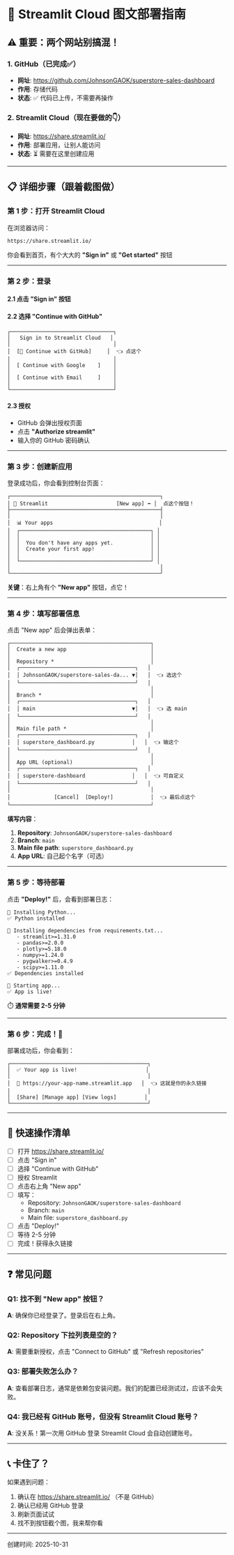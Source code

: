 # 🚀 Streamlit Cloud 图文部署指南

## ⚠️ 重要：两个网站别搞混！

### 1. GitHub（已完成✅）
- **网址**: https://github.com/JohnsonGAOK/superstore-sales-dashboard
- **作用**: 存储代码
- **状态**: ✅ 代码已上传，不需要再操作

### 2. Streamlit Cloud（现在要做的👇）
- **网址**: https://share.streamlit.io/
- **作用**: 部署应用，让别人能访问
- **状态**: ⏳ 需要在这里创建应用

---

## 📋 详细步骤（跟着截图做）

### 第 1 步：打开 Streamlit Cloud

在浏览器访问：
```
https://share.streamlit.io/
```

你会看到首页，有个大大的 **"Sign in"** 或 **"Get started"** 按钮

---

### 第 2 步：登录

#### 2.1 点击 "Sign in" 按钮

#### 2.2 选择 "Continue with GitHub"
```
┌─────────────────────────────────┐
│   Sign in to Streamlit Cloud   │
│                                 │
│  [🐙 Continue with GitHub]     │  👈 点这个
│                                 │
│  [ Continue with Google    ]    │
│                                 │
│  [ Continue with Email     ]    │
│                                 │
└─────────────────────────────────┘
```

#### 2.3 授权
- GitHub 会弹出授权页面
- 点击 **"Authorize streamlit"**
- 输入你的 GitHub 密码确认

---

### 第 3 步：创建新应用

登录成功后，你会看到控制台页面：

```
┌────────────────────────────────────────────────┐
│ 🎈 Streamlit                      [New app] ⬅️ │  点这个按钮！
├────────────────────────────────────────────────┤
│                                                │
│  📊 Your apps                                  │
│  ┌──────────────────────────────────────────┐ │
│  │                                          │ │
│  │  You don't have any apps yet.            │ │
│  │  Create your first app!                  │ │
│  │                                          │ │
│  └──────────────────────────────────────────┘ │
│                                                │
└────────────────────────────────────────────────┘
```

**关键**：右上角有个 **"New app"** 按钮，点它！

---

### 第 4 步：填写部署信息

点击 "New app" 后会弹出表单：

```
┌─────────────────────────────────────────────┐
│  Create a new app                           │
│                                             │
│  Repository *                               │
│  ┌─────────────────────────────────────┐   │
│  │ JohnsonGAOK/superstore-sales-da... ▼│   │  👈 选这个
│  └─────────────────────────────────────┘   │
│                                             │
│  Branch *                                   │
│  ┌─────────────────────────────────────┐   │
│  │ main                               ▼│   │  👈 选 main
│  └─────────────────────────────────────┘   │
│                                             │
│  Main file path *                           │
│  ┌─────────────────────────────────────┐   │
│  │ superstore_dashboard.py            │   │  👈 输这个
│  └─────────────────────────────────────┘   │
│                                             │
│  App URL (optional)                         │
│  ┌─────────────────────────────────────┐   │
│  │ superstore-dashboard               │   │  👈 可自定义
│  └─────────────────────────────────────┘   │
│                                             │
│              [Cancel]  [Deploy!]            │  👈 最后点这个
└─────────────────────────────────────────────┘
```

**填写内容**：
1. **Repository**: `JohnsonGAOK/superstore-sales-dashboard`
2. **Branch**: `main`
3. **Main file path**: `superstore_dashboard.py`
4. **App URL**: 自己起个名字（可选）

---

### 第 5 步：等待部署

点击 **"Deploy!"** 后，会看到部署日志：

```
🔨 Installing Python...
✅ Python installed

🔨 Installing dependencies from requirements.txt...
   - streamlit>=1.31.0
   - pandas>=2.0.0
   - plotly>=5.18.0
   - numpy>=1.24.0
   - pygwalker>=0.4.9
   - scipy>=1.11.0
✅ Dependencies installed

🚀 Starting app...
✅ App is live!
```

⏱️ **通常需要 2-5 分钟**

---

### 第 6 步：完成！🎉

部署成功后，你会看到：

```
┌────────────────────────────────────────────┐
│  ✅ Your app is live!                      │
│                                            │
│  🔗 https://your-app-name.streamlit.app   │  👈 这就是你的永久链接
│                                            │
│  [Share] [Manage app] [View logs]         │
└────────────────────────────────────────────┘
```

---

## 🎯 快速操作清单

- [ ] 打开 https://share.streamlit.io/
- [ ] 点击 "Sign in"
- [ ] 选择 "Continue with GitHub"
- [ ] 授权 Streamlit
- [ ] 点击右上角 "New app"
- [ ] 填写：
  - Repository: `JohnsonGAOK/superstore-sales-dashboard`
  - Branch: `main`
  - Main file: `superstore_dashboard.py`
- [ ] 点击 "Deploy!"
- [ ] 等待 2-5 分钟
- [ ] 完成！获得永久链接

---

## ❓ 常见问题

### Q1: 找不到 "New app" 按钮？
**A**: 确保你已经登录了。登录后在右上角。

### Q2: Repository 下拉列表是空的？
**A**: 需要重新授权，点击 "Connect to GitHub" 或 "Refresh repositories"

### Q3: 部署失败怎么办？
**A**: 查看部署日志，通常是依赖包安装问题。我们的配置已经测试过，应该不会失败。

### Q4: 我已经有 GitHub 账号，但没有 Streamlit Cloud 账号？
**A**: 没关系！第一次用 GitHub 登录 Streamlit Cloud 会自动创建账号。

---

## 📞 卡住了？

如果遇到问题：
1. 确认在 https://share.streamlit.io/ （不是 GitHub）
2. 确认已经用 GitHub 登录
3. 刷新页面试试
4. 找不到按钮截个图，我来帮你看

---

创建时间: 2025-10-31
